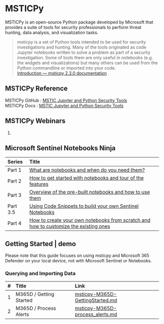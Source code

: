 # MSTICPy
MSTICPy is an open-source Python package developed by Microsoft that provides a suite of tools for security professionals to perform threat hunting, data analysis, and visualization tasks.

> msticpy is a set of Python tools intended to be used for security investigations and hunting. Many of the tools originated as code Jupyter notebooks written to solve a problem as part of a security investigation. Some of tools them are only useful in notebooks (e.g. the widgets and visualizations) but many others can be used from the Python commandline or imported into your code. <br>
[Introduction — msticpy 2.3.0 documentation](https://msticpy.readthedocs.io/en/latest/getting_started/Introduction.html)

## MSTICPy Reference
MSTICPy GitHub : [MSTIC Jupyter and Python Security Tools](https://github.com/microsoft/msticpy)<br>
MSTICPy Docs : [MSTIC Jupyter and Python Security Tools](https://msticpy.readthedocs.io/en/latest/GettingStarted.html)

## MSTICPy Webinars
1. 

## Microsoft Sentinel Notebooks Ninja
| Series | Title |
|:---|:---|
| Part 1 | [What are notebooks and when do you need them?](https://techcommunity.microsoft.com/t5/microsoft-sentinel-blog/becoming-a-microsoft-sentinel-notebooks-ninja-the-series/ba-p/2693491) |
| Part 2 | [How to get started with notebooks and tour of the features](https://techcommunity.microsoft.com/t5/microsoft-sentinel-blog/microsoft-sentinel-notebooks-ninja-part-2-getting-started-with/ba-p/2716661) |
| Part 3 | [Overview of the pre-built notebooks and how to use them](https://techcommunity.microsoft.com/t5/microsoft-sentinel-blog/microsoft-sentinel-notebooks-ninja-part-2-getting-started-with/ba-p/2716661) | 
| Part 3.5 | [Using Code Snippets to build your own Sentinel Notebooks](https://techcommunity.microsoft.com/t5/microsoft-sentinel-blog/using-code-snippets-to-build-your-own-sentinel-notebooks/ba-p/2965208) |
| Part 4 | [How to create your own notebooks from scratch and how to customize the existing ones](https://techcommunity.microsoft.com/t5/microsoft-sentinel-blog/using-code-snippets-to-build-your-own-sentinel-notebooks/ba-p/2965208) |

## Getting Started | demo
Please note that this guide focuses on using msticpy and Microsoft 365 Defender on your local device, not with Microsoft Sentinel or Notebooks.

### Querying and Importing Data
| # | Title | Link |
|:---|:---|:---|
|1 | M365D / Getting Started  | [msticpy-M365D-GettingStarted.md](https://github.com/LearningKijo/MSTICPy/blob/main/msticpy-demo/msticpy-M365D-GettingStarted.md) |
|2 | M365D / Process Alerts | [msticpy-M365D-process_alerts.md](https://github.com/LearningKijo/MSTICPy/blob/main/msticpy-demo/msticpy-M365D-process_alerts.md)
